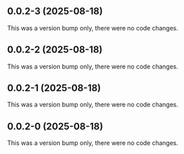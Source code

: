 ## 0.0.2-3 (2025-08-18)

This was a version bump only, there were no code changes.

## 0.0.2-2 (2025-08-18)

This was a version bump only, there were no code changes.

## 0.0.2-1 (2025-08-18)

This was a version bump only, there were no code changes.

## 0.0.2-0 (2025-08-18)

This was a version bump only, there were no code changes.